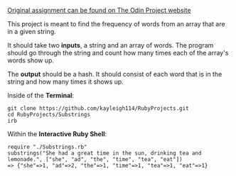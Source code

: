 [Original assignment can be found on The Odin Project website](https://www.theodinproject.com/courses/ruby-programming/lessons/building-blocks)

This project is meant to find the frequency of words
from an array that are in a given string.


It should take two **inputs**, a string and an array of words.
The program should go through the string and
count how many times each of the array's words show up.


The **output** should be a hash.
It should consist of each word that is in the string
and how many times it shows up.



Inside of the **Terminal**:


```
git clone https://github.com/kayleigh114/RubyProjects.git
cd RubyProjects/Substrings
irb
```


Within the **Interactive Ruby Shell**:
```
require "./Substrings.rb"
substrings("She had a great time in the sun, drinking tea and lemonade.", ["she", "ad", "the", "time", "tea", "eat"])
=> {"she"=>1, "ad"=>2, "the"=>1, "time"=>1, "tea"=>1, "eat"=>1}
```
